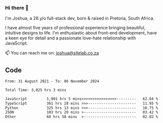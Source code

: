### Hi there 👋

I'm Joshua, a 28 y/o full-stack dev, born & raised in Pretoria, South Africa. 

I have almost five years of professional experience bringing beautiful, intuitive designs to life. I'm enthusiastic about front-end development, have a keen eye for detail and a passionate love-hate relationship with JavaScript.

📫 You can reach me on: joshua@sitelab.co.za

## **Code**

<!--START_SECTION:waka-->

```txt
From: 31 August 2021 - To: 06 November 2024

Total Time: 3,025 hrs 3 mins

JavaScript         1,901 hrs 5 mins>>>>>>>>>>>>>>>>---------   62.84 %
TypeScript         361 hrs 28 mins >>>----------------------   11.95 %
Python             325 hrs 13 mins >>>----------------------   10.75 %
JSON               103 hrs 20 mins >------------------------   03.42 %
Other              60 hrs 58 mins  >------------------------   02.02 %
```

<!--END_SECTION:waka-->
